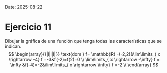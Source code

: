 Date: 2025-08-22

# Ejercicio 11

 
Dibujar la gráfica de una función que tenga todas las características que se indican.
$$
\begin{array}{{|l|l|l|}}
   \text{dom } f= \mathbb{R} -(-2,2)&\lim\limits_{ x \rightarrow  -4}  f =-3&f(-2)=f(2)=0 \\ \lim\limits_{ x \rightarrow  -\infty}  f = \infty &f(-4)=-2&\lim\limits_{ x \rightarrow  \infty}  f =-2 \\ 
\end{array}
$$